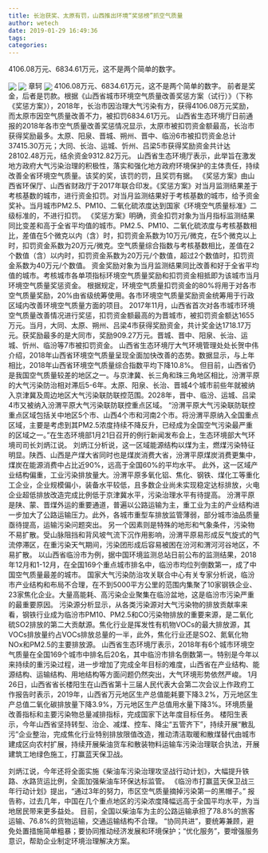 ```yaml
---
title: 长治获奖、太原有罚，山西推出环境“奖惩榜”抓空气质量
author: wetech
date: 2019-01-29 16:49:36
tags: 
categories: 
---
```

4106.08万元、6834.61万元，这不是两个简单的数字。
<!-- more -->
<img align="center" border="0" src="https://imgcdn.yicai.com/uppics/images/2019/01/31f7b3b4ac40445ff76c52b9dacd2a14.jpg" />
<img align="center" border="0" src="https://imgcdn.yicai.com/uppics/images/2019/01/542011460945d9a72a349de60a2c4e77.jpg" />
章轲
<img align="center" border="0" src="https://imgcdn.yicai.com/uppics/images/2019/01/131a9467d897e19ed4c81057bfa5f9ac.jpg" />
4106.08万元、6834.61万元，这不是两个简单的数字。
前者是奖金，后者是罚款。根据《山西省城市环境空气质量改善奖惩方案（试行）》（下称《奖惩方案》），2018年，长治市因治理大气污染有方，获得4106.08万元奖励，而太原市因空气质量改善不力，被扣罚6834.61万元。
山西省生态环境厅日前通报的2018年各市空气质量改善奖惩情况显示，太原市被扣罚资金额最高，长治市获得奖励最多。太原、阳泉、晋城、朔州、晋中、临汾6市被扣罚资金总计37415.30万元；大同、长治、运城、忻州、吕梁5市获得奖励资金共计达28102.48万元，结余资金9312.82万元。
山西省生态环境厅表示，此举旨在激发地方政府大气污染治理的积极性，落实和强化地方政府环境保护的主体责任，持续改善全省环境空气质量。该奖的奖，该罚的罚，且奖罚有据。
《奖惩方案》由山西省环保厅、山西省财政厅于2017年联合印发。《奖惩方案》对当月监测结果差于考核基数的城市，进行资金扣罚。对当月监测结果好于考核基数的城市，给予资金奖补。当月城市PM2.5、PM10、二氧化硫浓度达到国家《环境空气质量标准》二级标准的，不进行扣罚。
《奖惩方案》明确，资金扣罚对象为当月指标监测结果同比变差和高于全省平均值的城市。PM2.5、PM10、二氧化硫浓度与考核基数相比，差值在5个微克以内（含）时，扣罚资金系数为10万元/微克，在5个微克以上时，扣罚资金系数为20万元/微克。空气质量综合指数与考核基数相比，差值在2个数值（含）以内时，扣罚资金系数为20万元/个数值，超过2个数值时，扣罚资金系数为40万元/个数值。
资金奖励对象为当月监测结果同比改善和好于全省平均值的城市。考核城市各单项指标环境空气质量奖励和扣罚资金相抵即为该城市当月环境空气质量奖惩资金。
根据规定，环境空气质量扣罚资金的80%将用于对各市空气质量奖励，20%由省级统筹使用。各市环境空气质量奖励资金统筹用于行政区域内改善环境空气质量方面的项目。
2017年11月，山西省首次对各市城市环境空气质量改善情况进行奖惩，扣罚资金额最高的为晋城市，被扣罚资金额达1655万元。当月，大同、太原、朔州、吕梁4市获得奖励资金，共计奖金达1718.17万元。获奖励最多的是大同市，奖励909.27万元。晋城、晋中、阳泉、长治、运城、忻州、临汾等7市被扣罚资金。
山西省生态环境厅大气环境管理处处长贺中伟介绍，2018年山西省环境空气质量呈现全面加快改善的态势。数据显示，与上年相比，2018年山西省环境空气质量综合指数平均下降10.8%。
但目前，山西省仍是我国空气质量较差的地区之一。与京津冀、长三角和珠三角地区相比，汾渭平原的大气污染防治相对滞后5-6年。太原、阳泉、长治、晋城4个城市前些年就被纳入京津冀及周边地区大气污染联防联控范围。2028年，晋中、临汾、运城、吕梁4市又被纳入汾渭平原大气污染联防联控重点区域。
“汾渭平原大气污染联防联控重点区域包括关中地区5个市、山西4个市和河南2个市。将汾渭平原纳入全国重点区域，主要是考虑到其PM2.5浓度持续不降反升，已经成为全国空气污染最严重的区域之一。”在生态环境部1月21日召开的例行新闻发布会上，生态环境部大气环境司司长刘炳江说。
刘炳江分析说，这一区域能源结构以煤为主，燃煤污染特征明显。陕西、山西是产煤大省同时也是煤炭消费大省，汾渭平原煤炭消费更集中，煤炭在能源消费中占比近90%，远高于全国60%的平均水平。
此外，这一区域产业结构偏重，工业污染排放量大。汾渭平原多氧化铝、焦化、钢铁、煤化工等重化工企业，企业规模偏小，装备水平较低，且多数企业尚未实现稳定达标排放，火电企业超低排放改造完成比例低于京津冀水平，污染治理水平有待提高。
汾渭平原是陕、蒙、晋煤外运的重要通道，普遍以公路运输为主，重工业为主的产业结构进一步加大了公路运输压力。此外，各城市重型车排放监管薄弱，部分城市油品质量亟待提高，运输污染问题突出。
另一个因素则是特殊的地形和气象条件，污染物不易扩散。受山脉阻挡和背风坡气流下沉作用影响，汾渭平原易形成反气旋式的气流停滞区，在重污染天气期间，污染团形成后容易被困在汾河和渭河河谷地区，不易扩散。
以山西省临汾市为例，据中国环境监测总站日前公布的监测结果，2018年12月和1-12月，在全国169个重点城市排名中，临汾市均位列倒数第一，成了中国空气质量最差的城市。
国家大气污染防治攻关联合中心有关专家分析说，临汾市产业结构和布局不合理，在不到5000平方公里的范围内集聚了10家钢铁企业、23家焦化企业。大量高能耗、高污染企业聚集在临汾盆地，这是临汾市污染严重的最重要原因。
污染源分析显示，从各类污染源对大气污染物的排放贡献率来看，钢铁行业成为临汾市PM10、PM2.5和CO污染物排放的重要来源，是二氧化硫SO2排放的第二大贡献源。焦化行业是挥发性有机物VOCs的最大排放源，其VOCs排放量约占VOCs排放总量的一半，此外，焦化行业还是SO2、氮氧化物NOx和PM2.5的主要排放源。
山西省生态环境厅表示，2018年有6个城市环境空气质量在全国169个城市中排名后20名，其中临汾市排名倒数第一。特别是今年以来持续的重污染过程，进一步增加了完成全年目标的难度，山西省在产业结构、能源结构、运输结构、用地结构等方面问题仍然突出，大气环境形势依然严峻。
1月26日，山西省省长楼阳生在山西省第十三届人民代表大会第二次会议上作政府工作报告时表示，2019年，山西省万元地区生产总值能耗要下降3.2%，万元地区生产总值二氧化碳排放量下降3.9%，万元地区生产总值用水量下降3%。环境质量改善指标和主要污染物总量减排指标，完成国家下达年度目标任务。
楼阳生表示，今年山西省坚持转型、治企、减煤、控车、降尘“五管齐下”，持续开展“散乱污”企业整治，完成焦化行业特别排放限值改造，推动清洁取暖和散煤替代由城市建成区向农村扩展，持续开展柴油货车和散装物料运输车污染治理联合执法，开展建筑工地绿色施工，打赢蓝天保卫战。
 
 
刘炳江说，今年还将全面实施《柴油车污染治理攻坚战行动计划》，大幅提升铁路、水路货运比例，全面加强柴油车环保达标监管。
《临汾市打赢蓝天保卫战三年行动计划》提出，“通过3年的努力，市区空气质量摘掉污染第一的黑帽子。”
报告称，过去几年，中国在几个重点地区的污染浓度降幅远高于全国平均水平，为当地居民带来更多益处。
目前，全国以柴油车为主的公路运输承担了78.8%的旅客运输、76.8%的货物运输，交通运输结构不合理。
“协同共进”，要统筹兼顾，避免处置措施简单粗暴；要协同推动经济发展和环境保护；“优化服务”，要增强服务意识，帮助企业制定环境治理解决方案。
